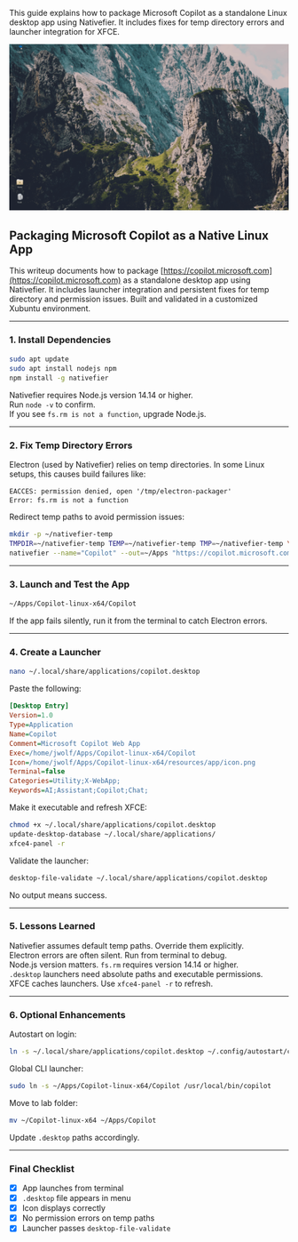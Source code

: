 This guide explains how to package Microsoft Copilot as a standalone Linux desktop app using Nativefier. It includes fixes for temp directory errors and launcher integration for XFCE.

![Copilot demo](Peek%202025-08-31%2000-49.gif)

## Packaging Microsoft Copilot as a Native Linux App

This writeup documents how to package [https://copilot.microsoft.com](https://copilot.microsoft.com) as a standalone desktop app using Nativefier. It includes launcher integration and persistent fixes for temp directory and permission issues. Built and validated in a customized Xubuntu environment.

---

### 1. Install Dependencies

```bash
sudo apt update
sudo apt install nodejs npm
npm install -g nativefier
```

Nativefier requires Node.js version 14.14 or higher.  
Run `node -v` to confirm.  
If you see `fs.rm is not a function`, upgrade Node.js.

---

### 2. Fix Temp Directory Errors

Electron (used by Nativefier) relies on temp directories. In some Linux setups, this causes build failures like:

```
EACCES: permission denied, open '/tmp/electron-packager'
Error: fs.rm is not a function
```

Redirect temp paths to avoid permission issues:

```bash
mkdir -p ~/nativefier-temp
TMPDIR=~/nativefier-temp TEMP=~/nativefier-temp TMP=~/nativefier-temp \
nativefier --name="Copilot" --out=~/Apps "https://copilot.microsoft.com"
```

---

### 3. Launch and Test the App

```bash
~/Apps/Copilot-linux-x64/Copilot
```

If the app fails silently, run it from the terminal to catch Electron errors.

---

### 4. Create a Launcher

```bash
nano ~/.local/share/applications/copilot.desktop
```

Paste the following:

```ini
[Desktop Entry]
Version=1.0
Type=Application
Name=Copilot
Comment=Microsoft Copilot Web App
Exec=/home/jwolf/Apps/Copilot-linux-x64/Copilot
Icon=/home/jwolf/Apps/Copilot-linux-x64/resources/app/icon.png
Terminal=false
Categories=Utility;X-WebApp;
Keywords=AI;Assistant;Copilot;Chat;
```

Make it executable and refresh XFCE:

```bash
chmod +x ~/.local/share/applications/copilot.desktop
update-desktop-database ~/.local/share/applications/
xfce4-panel -r
```

Validate the launcher:

```bash
desktop-file-validate ~/.local/share/applications/copilot.desktop
```

No output means success.

---

### 5. Lessons Learned

Nativefier assumes default temp paths. Override them explicitly.  
Electron errors are often silent. Run from terminal to debug.  
Node.js version matters. `fs.rm` requires version 14.14 or higher.  
`.desktop` launchers need absolute paths and executable permissions.  
XFCE caches launchers. Use `xfce4-panel -r` to refresh.

---

### 6. Optional Enhancements

Autostart on login:

```bash
ln -s ~/.local/share/applications/copilot.desktop ~/.config/autostart/copilot.desktop
```

Global CLI launcher:

```bash
sudo ln -s ~/Apps/Copilot-linux-x64/Copilot /usr/local/bin/copilot
```

Move to lab folder:

```bash
mv ~/Copilot-linux-x64 ~/Apps/Copilot
```

Update `.desktop` paths accordingly.

---

### Final Checklist

- [x] App launches from terminal  
- [x] `.desktop` file appears in menu  
- [x] Icon displays correctly  
- [x] No permission errors on temp paths  
- [x] Launcher passes `desktop-file-validate`
